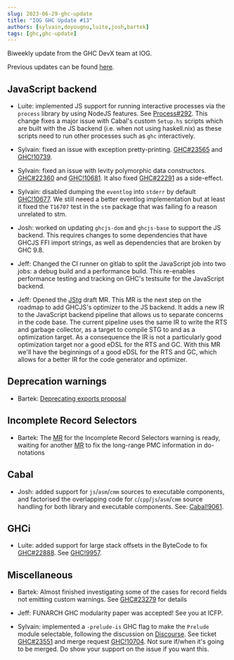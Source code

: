 ```yaml
---
slug: 2023-06-29-ghc-update
title: "IOG GHC Update #13"
authors: [sylvain,doyougnu,luite,josh,bartek]
tags: [ghc,ghc-update]
---
```


Biweekly update from the GHC DevX team at IOG.

Previous updates can be found [here](https://engineering.iog.io/tags/ghc-update).

## JavaScript backend

- Luite: implemented JS support for running interactive processes via the `process` library by using NodeJS features. See [Process#292](https://github.com/haskell/process/pull/292). This change fixes a major issue with Cabal's custom `Setup.hs` scripts which are built with the JS backend (i.e. when not using haskell.nix) as these scripts need to run other processes such as `ghc` interactively.

- Sylvain: fixed an issue with exception pretty-printing. [GHC#23565](https://gitlab.haskell.org/ghc/ghc/-/issues/23565) and [GHC!10739](https://gitlab.haskell.org/ghc/ghc/-/merge_requests/10739).

- Sylvain: fixed an issue with levity polymorphic data constructors. [GHC#22360](https://gitlab.haskell.org/ghc/ghc/-/issues/22360) and [GHC!10681](https://gitlab.haskell.org/ghc/ghc/-/merge_requests/10681). It also fixed [GHC#22291](https://gitlab.haskell.org/ghc/ghc/-/issues/22291) as a side-effect.

- Sylvain: disabled dumping the `eventlog` into `stderr` by default [GHC!10677](https://gitlab.haskell.org/ghc/ghc/-/merge_requests/10677). We still neeed a better eventlog implementation but at least it fixed the `T16707` test in the `stm` package that was failing fo a reason unrelated to stm.

- Josh: worked on updating `ghcjs-dom` and `ghcjs-base` to support the JS backend. This requires changes to some dependencies that have GHCJS FFI import strings, as well as dependencies that are broken by GHC 9.8.

- Jeff: Changed the CI runner on gitlab to split the JavaScript job into two jobs: a debug build and a performance build. This re-enables performance testing and tracking on GHC's testsuite for the JavaScript backend.

- Jeff: Opened the [JStg](https://gitlab.haskell.org/ghc/ghc/-/merge_requests/10722) draft MR. This MR is the next step on the roadmap to add GHCJS's optimizer to the JS backend. It adds a new IR to the JavaScript backend pipeline that allows us to separate concerns in the code base. The current pipeline uses the same IR to write the RTS and garbage collector, as a target to compile STG to  and as a optimization target. As a consequence the IR is not a particularly good optimization target nor a good eDSL for the RTS and GC. With this MR we'll have the beginnings of a good eDSL for the RTS and GC, which allows for a better IR for the code generator and optimizer.
 
## Deprecation warnings

- Bartek: [Deprecating exports proposal](https://github.com/ghc-proposals/ghc-proposals/blob/master/proposals/0134-deprecating-exports-proposal.rst)

## Incomplete Record Selectors

- Bartek: The [MR](https://gitlab.haskell.org/ghc/ghc/-/merge_requests/10736) for the Incomplete Record Selectors warning is ready, waiting for another [MR](https://gitlab.haskell.org/ghc/ghc/-/merge_requests/10664) to fix the long-range PMC information in do-notations

## Cabal

- Josh: added support for `js`/`asm`/`cmm` sources to executable components, and factorised the overlapping code for `c`/`cpp`/`js`/`asm`/`cmm` source handling for both library and executable components.
  See: [Cabal!9061](https://github.com/haskell/cabal/pull/9061).

## GHCi

- Luite: added support for large stack offsets in the ByteCode to fix [GHC#22888](https://gitlab.haskell.org/ghc/ghc/-/issues/22888). See [GHC!9957](https://gitlab.haskell.org/ghc/ghc/-/merge_requests/9957).

## Miscellaneous

- Bartek: Almost finished investigating some of the cases for record fields not emitting custom warnings. See [GHC#23279](https://gitlab.haskell.org/ghc/ghc/-/issues/23279) for details

- Jeff: FUNARCH GHC modularity paper was accepted! See you at ICFP.

- Sylvain: implemented a `-prelude-is` GHC flag to make the `Prelude` module selectable, following the discussion on [Discourse](https://discourse.haskell.org/t/a-modern-take-on-the-prelude/6619). See ticket [GHC#23551](https://gitlab.haskell.org/ghc/ghc/-/issues/23551) and merge request [GHC!10704](https://gitlab.haskell.org/ghc/ghc/-/merge_requests/10704). Not sure if/when it's going to be merged. Do show your support on the issue if you want this.
